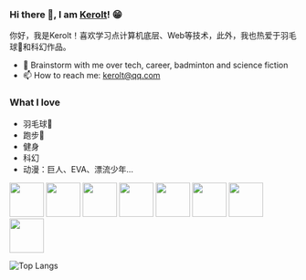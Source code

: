 ### Hi there 👋, I am [Kerolt](https://kerolt.github.io/)! 😁

你好，我是Kerolt！喜欢学习点计算机底层、Web等技术，此外，我也热爱于羽毛球🏸和科幻作品。

- 💬 Brainstorm with me over tech, career, badminton and science fiction
- 📫 How to reach me: kerolt@qq.com

### What I love

- 羽毛球🏸
- 跑步🏃
- 健身
- 科幻
- 动漫：巨人、EVA、漂流少年…

<a><img src="https://cdn.jsdelivr.net/gh/devicons/devicon@latest/icons/c/c-original.svg" width=60/></a>
<a><img src="https://cdn.jsdelivr.net/gh/devicons/devicon@latest/icons/cplusplus/cplusplus-original.svg" width=60/></a>
<a><img src="https://cdn.jsdelivr.net/gh/devicons/devicon/icons/go/go-original.svg" width=60></a>
<a><img src="https://cdn.jsdelivr.net/gh/devicons/devicon@latest/icons/javascript/javascript-original.svg" width=60/></a>
<a><img src="https://cdn.jsdelivr.net/gh/devicons/devicon@latest/icons/typescript/typescript-original.svg" width=60/></a>
<a><img src="https://cdn.jsdelivr.net/gh/devicons/devicon@latest/icons/vuejs/vuejs-original.svg" width=60/></a>
<a><img src="https://cdn.jsdelivr.net/gh/devicons/devicon/icons/linux/linux-original.svg" width=60/></a>
<a><img src="https://cdn.jsdelivr.net/gh/devicons/devicon@latest/icons/debian/debian-original.svg" width=60/></a>

![Top Langs](https://github-readme-stats.vercel.app/api/top-langs/?username=kerolt&hide=TeX,HTML,CSS&layout=compact)
